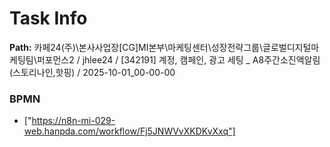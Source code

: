 # Task Info

**Path:** 카페24(주)\본사사업장\[CG]MI본부\마케팅센터\성장전략그룹\글로벌디지털마케팅팀\퍼포먼스2 / jhlee24 / [342191] 계정, 캠페인, 광고 세팅 _ A8주간소진액알림(스토리나인,핫핑) / 2025-10-01_00-00-00

### BPMN
- ["https://n8n-mi-029-web.hanpda.com/workflow/Fj5JNWVvXKDKvXxq"]

